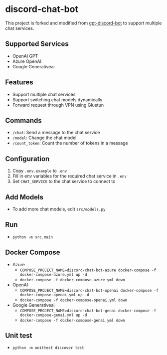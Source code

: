 # discord-chat-bot

This project is forked and modified from [gpt-discord-bot](https://github.com/openai/gpt-discord-bot) to support multiple
chat services.


## Supported Services
- OpenAI GPT
- Azure OpenAI
- Google Generativeai

## Features
- Support multiple chat services
- Support switching chat models dynamically
- Forward request through VPN using Gluetun

## Commands
- `/chat`: Send a message to the chat service
- `/model`: Change the chat model
- `/count_token`: Count the number of tokens in a message

## Configuration
1. Copy `.env.example` to `.env`
2. Fill in env variables for the required chat service in `.env`
3. Set `CHAT_SERVICE` to the chat service to connect to

## Add Models
- To add more chat models, edit `src/models.py`

## Run
- `python -m src.main`

## Docker Compose
- Azure
  - `COMPOSE_PROJECT_NAME=discord-chat-bot-azure docker-compose -f docker-compose-azure.yml up -d`
  - `docker-compose -f docker-compose-azure.yml down`
- OpenAI
  - `COMPOSE_PROJECT_NAME=discord-chat-bot-openai docker-compose -f docker-compose-openai.yml up -d`
  - `docker-compose -f docker-compose-openai.yml down`
- Google Generativeai
  - `COMPOSE_PROJECT_NAME=discord-chat-bot-genai docker-compose -f docker-compose-genai.yml up -d`
  - `docker-compose -f docker-compose-genai.yml down`

## Unit test
- `python -m unittest discover test`